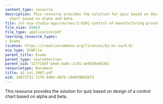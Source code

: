 ```yaml
---
content_type: resource
description: This resource provides the solution for quiz based on design of a control
  chart based on alpha and beta.
file: /ol-ocw-studio-app/courses/2-830j-control-of-manufacturing-processes-sma-6303-spring-2008/2d072f3172f69d03d07bc04839b65bf3_q1_sol_2007.pdf
file_size: 65663
file_type: application/pdf
learning_resource_types:
- Exams
license: https://creativecommons.org/licenses/by-nc-sa/4.0/
ocw_type: OCWFile
parent_title: Exams
parent_type: CourseSection
parent_uid: 527f1bbf-b4e5-ba9c-1c01-ae9938e0b362
resourcetype: Document
title: q1_sol_2007.pdf
uid: 2d072f31-72f6-9d03-d07b-c04839b65bf3
---
```

This resource provides the solution for quiz based on design of a control chart based on alpha and beta.